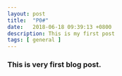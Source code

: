 ```yaml
---
layout: post
title:  "P0#"
date:   2018-06-18 09:39:13 +0800
description: This is my first post
tags: [ general ]
---
```

### This is very first blog post.
